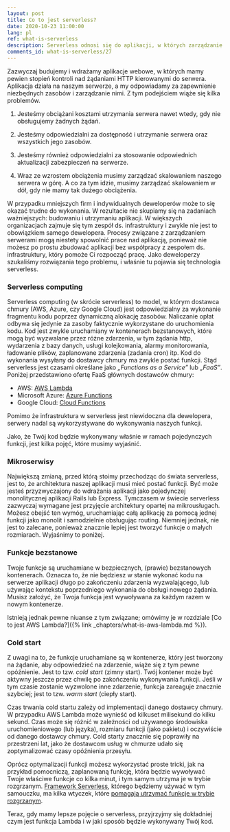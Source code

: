 ```yaml
---
layout: post
title: Co to jest serverless?
date: 2020-10-23 11:00:00
lang: pl
ref: what-is-serverless
description: Serverless odnosi się do aplikacji, w których zarządzanie oraz alokacja serwerów i zasobów jest całkowicie zarządzana przez dostawcę chmury. Rozliczenie kosztów opiera się na rzeczywistym zużyciu zasobów.
comments_id: what-is-serverless/27
---
```


Zazwyczaj budujemy i wdrażamy aplikacje webowe, w których mamy pewien stopień kontroli nad żądaniami HTTP kierowanymi do serwera. Aplikacja działa na naszym serwerze, a my odpowiadamy za zapewnienie niezbędnych zasobów i zarządzanie nimi. Z tym podejściem wiąże się kilka problemów.

1. Jesteśmy obciążani kosztami utrzymania serwera nawet wtedy, gdy nie obsługujemy żadnych żądań. 

2. Jesteśmy odpowiedzialni za dostępność i utrzymanie serwera oraz wszystkich jego zasobów.

3. Jesteśmy również odpowiedzialni za stosowanie odpowiednich aktualizacji zabezpieczeń na serwerze. 

4. Wraz ze wzrostem obciążenia musimy zarządzać skalowaniem naszego serwera w górę. A co za tym idzie, musimy zarządzać skalowaniem w dół, gdy nie mamy tak dużego obciążenia.

W przypadku mniejszych firm i indywidualnych deweloperów może to się okazać trudne do wykonania. W rezultacie nie skupiamy się na zadaniach ważniejszych: budowaniu i utrzymaniu aplikacji. W większych organizacjach zajmuje się tym zespół ds. infrastruktury i zwykle nie jest to obowiązkiem samego dewelopera. Procesy związane z zarządzaniem serwerami mogą niestety spowolnić prace nad aplikacją, ponieważ nie możesz po prostu zbudować aplikacji bez współpracy z zespołem ds. infrastruktury, który pomoże Ci rozpocząć pracę. Jako deweloperzy szukaliśmy rozwiązania tego problemu, i właśnie tu pojawia się technologia serverless.

### Serverless computing

Serverless computing (w skrócie serverless) to model, w którym dostawca chmury (AWS, Azure, czy Google Cloud) jest odpowiedzialny za wykonanie fragmentu kodu poprzez dynamiczną alokację zasobów. Naliczanie opłat odbywa się jedynie za zasoby faktycznie wykorzystane do uruchomienia kodu. Kod jest zwykle uruchamiany w kontenerach bezstanowych, które mogą być wyzwalane przez różne zdarzenia, w tym żądania http, wydarzenia z bazy danych, usługi kolejkowania, alarmy monitorowania, ładowanie plików, zaplanowane zdarzenia (zadania cron) itp. Kod do wykonania wysyłany do dostawcy chmury ma zwykle postać funkcji. Stąd serverless jest czasami określane jako _„Functions as a Service”_ lub _„FaaS”_. Poniżej przedstawiono ofertę FaaS głównych dostawców chmury:

- AWS: [AWS Lambda](https://aws.amazon.com/lambda/)
- Microsoft Azure: [Azure Functions](https://azure.microsoft.com/en-us/services/functions/)
- Google Cloud: [Cloud Functions](https://cloud.google.com/functions/)

Pomimo że infrastruktura w serverless jest niewidoczna dla dewelopera, serwery nadal są wykorzystywane do wykonywania naszych funkcji. 

Jako, że Twój kod będzie wykonywany właśnie w ramach pojedynczych funkcji, jest kilka pojęć, które musimy wyjaśnić.

### Mikroserwisy

Największą zmianą, przed którą stoimy przechodząc do świata serverless, jest to, że architektura naszej aplikacji musi mieć postać funkcji. Być może jesteś przyzwyczajony do wdrażania aplikacji jako pojedynczej monolitycznej aplikacji Rails lub Express. Tymczasem w świecie serverless zazwyczaj wymagane jest przyjęcie architektury opartej na mikrousługach. Możesz obejść ten wymóg, uruchamiając całą aplikację za pomocą jednej funkcji jako monolit i samodzielnie obsługując routing. Niemniej jednak, nie jest to zalecane, ponieważ znacznie lepiej jest tworzyć funkcje o małych rozmiarach. Wyjaśnimy to poniżej.

### Funkcje bezstanowe

Twoje funkcje są uruchamiane w bezpiecznych, (prawie) bezstanowych kontenerach. Oznacza to, że nie będziesz w stanie wykonać kodu na serwerze aplikacji długo po zakończeniu zdarzenia wyzwalającego, lub używając kontekstu poprzedniego wykonania do obsługi nowego żądania. Musisz założyć, że Twoja funkcja jest wywoływana za każdym razem w nowym kontenerze. 

Istnieją jednak pewne niuanse z tym związane; omówimy je w rozdziale [Co to jest AWS Lambda?]({% link _chapters/what-is-aws-lambda.md %}).

### Cold start

Z uwagi na to, że funkcje uruchamiane są w kontenerze, który jest tworzony na żądanie, aby odpowiedzieć na zdarzenie, wiąże się z tym pewne opóźnienie. Jest to tzw. _cold start_ (zimny start). Twój kontener może być aktywny jeszcze przez chwilę po zakończeniu wykonywania funkcji. Jeśli w tym czasie zostanie wyzwolone inne zdarzenie, funkcja zareaguje znacznie szybciej; jest to tzw. _warm start_ (ciepły start).

Czas trwania cold startu zależy od implementacji danego dostawcy chmury. W przypadku AWS Lambda może wynieść od kilkuset milisekund do kilku sekund. Czas może się różnić w zależności od używanego środowiska uruchomieniowego (lub języka), rozmiaru funkcji (jako pakietu) i oczywiście od danego dostawcy chmury. Cold starty znacznie się poprawiły na przestrzeni lat, jako że dostawcom usług w chmurze udało się zoptymalizować czasy opóźnienia przesyłu.

Oprócz optymalizacji funkcji możesz wykorzystać proste tricki, jak na przykład pomocniczą, zaplanowaną funkcję, która będzie wywoływać Twoje właściwe funkcje co kilka minut, i tym samym utrzyma je w trybie rozgrzanym. [Framework Serverless](https://serverless.com), którego będziemy używać w tym samouczku, ma kilka wtyczek, które [pomagają utrzymać funkcje w trybie rozgrzanym](https://github.com/FidelLimited/serverless-plugin-warmup).

Teraz, gdy mamy lepsze pojęcie o serverless, przyjrzyjmy się dokładniej czym jest funkcja Lambda i w jaki sposób będzie wykonywany Twój kod.
